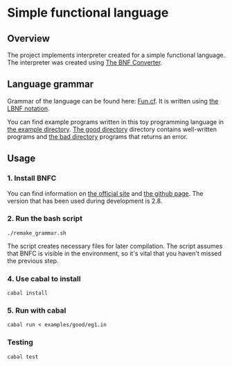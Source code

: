 # Simple functional language

## Overview

The project implements interpreter created for a simple functional language. The interpreter was created using [The BNF Converter](https://github.com/BNFC/bnfc).

## Language grammar

Grammar of the language can be found here: [Fun.cf](src/Fun/Fun.cf). It is written using [the LBNF notation](https://bnfc.readthedocs.org/en/latest/lbnf.html).

You can find example programs written in this toy programming language in [the example directory](examples/). [The good directory](examples/good/) directory contains well-written programs and [the bad directory](examples/bad/) programs that returns an error.

## Usage

### 1. Install BNFC

You can find information on [the official site](http://bnfc.digitalgrammars.com/) and [the github page](https://github.com/BNFC/bnfc). The version that has been used during development is 2.8.

### 2. Run the bash script

```
./remake_grammar.sh
```

The script creates necessary files for later compilation. The script assumes that BNFC is visible in the environment, so it's vital that you haven't missed the previous step.

### 4. Use cabal to install

```
cabal install
```

### 5. Run with cabal

```
cabal run < examples/good/eg1.in
```

### Testing

```
cabal test
```

